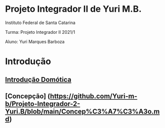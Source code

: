 # Projeto Integrador II de Yuri M.B.

Instituto Federal de Santa Catarina

Turma: Projeto Integrador II 2021/1

Aluno: Yuri Marques Barboza

# Introdução

## [Introdução Domótica](https://github.com/Yuri-m-b/Projeto-Integrador-2-Yuri.B/blob/main/Introdu%C3%A7%C3%A3o.md)

## [Concepção] (https://github.com/Yuri-m-b/Projeto-Integrador-2-Yuri.B/blob/main/Concep%C3%A7%C3%A3o.md)
